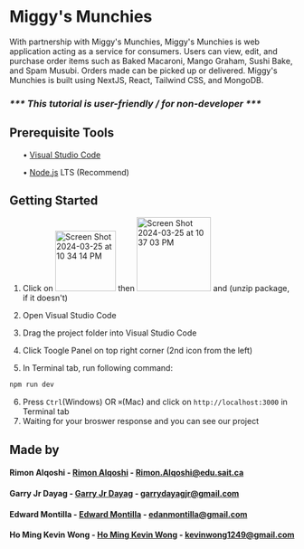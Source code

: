 # Miggy's Munchies

With partnership with Miggy's Munchies, Miggy's Munchies is web application acting as a service for consumers. Users can view, edit, and purchase order items such as Baked Macaroni, Mango Graham, Sushi Bake, and Spam Musubi. Orders made can be picked up or delivered. Miggy's Munchies is built using NextJS, React, Tailwind CSS, and MongoDB. 

### <i>*** This tutorial is user-friendly / for non-developer ***</i>

## Prerequisite Tools
<ul>• <a href="https://code.visualstudio.com">Visual Studio Code</a></ul>
<ul>• <a href="https://nodejs.org/en">Node.js</a> LTS (Recommend)</ul>


## Getting Started
1. Click on <img width="107" alt="Screen Shot 2024-03-25 at 10 34 14 PM" src="https://github.com/garryloopy/capstone-project-winter-2024/assets/119633334/79c4932e-b3d5-42b2-97bd-ac5c046ab1a6"> then <img width="131" alt="Screen Shot 2024-03-25 at 10 37 03 PM" src="https://github.com/garryloopy/capstone-project-winter-2024/assets/119633334/ea29fdfe-475b-4d41-8b3d-80e36fec6787"> and (unzip package, if it doesn't)

2. Open Visual Studio Code
3. Drag the project folder into Visual Studio Code
4. Click Toogle Panel on top right corner (2nd icon from the left)
5. In Terminal tab, run following command:
```javascript
npm run dev
```
6. Press <code>Ctrl</code>(Windows) OR <code>⌘</code>(Mac) and click on <code>http://localhost:3000</code> in Terminal tab
7. Waiting for your broswer response and you can see our project


## Made by
#### Rimon Alqoshi - [Rimon Alqoshi](https://github.com/Rimon83) - Rimon.Alqoshi@edu.sait.ca
#### Garry Jr Dayag - [Garry Jr Dayag](https://github.com/garryloopy) - garrydayagjr@gmail.com
#### Edward Montilla - [Edward Montilla](https://github.com/edwardmontilla) - edanmontilla@gmail.com
#### Ho Ming Kevin Wong - [Ho Ming Kevin Wong](https://github.com/kevinw1222) - kevinwong1249@gmail.com
